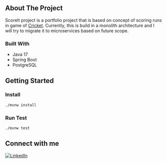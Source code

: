 
<!-- ABOUT THE PROJECT -->
## About The Project
ScoreIt project is a portfolio project that is based on concept of scoring runs in game of [Cricket](https://en.wikipedia.org/wiki/Cricket).
Currently, this is build in a monolith architecture and I will try to migrate it to microservices based on 
future scope.

### Built With
* Java 17
* Spring Boot
* PostgreSQL

<!-- GETTING STARTED -->
## Getting Started

### Install
```sh
./mvnw install
```

### Run Test
```sh
./mvnw test
```

## Connect with me

[![LinkedIn][linkedin-shield]][linkedin-url]

[linkedin-shield]: https://img.shields.io/badge/-LinkedIn-black.svg?style=for-the-badge&logo=linkedin&colorB=555
[linkedin-url]: https://www.linkedin.com/in/sourabh-berde-3310a477/
